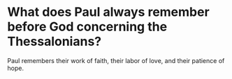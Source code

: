 # What does Paul always remember before God concerning the Thessalonians?

Paul remembers their work of faith, their labor of love, and their patience of hope.
